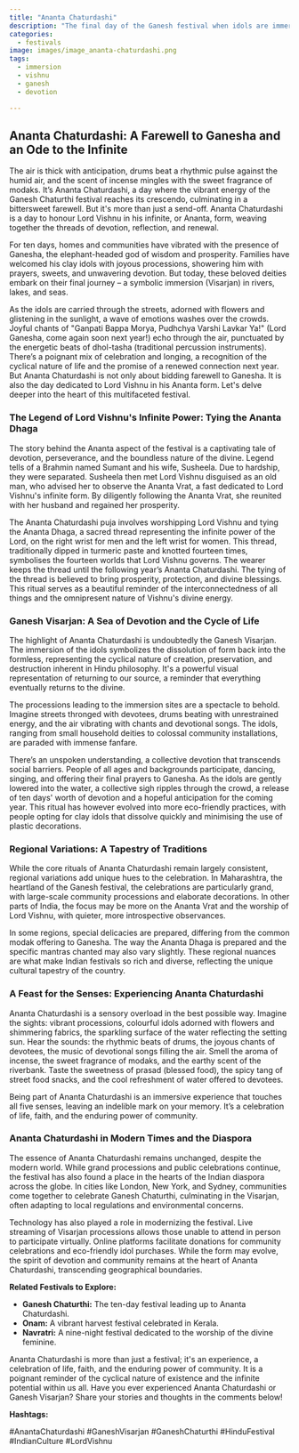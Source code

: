 ```yaml
---
title: "Ananta Chaturdashi"
description: "The final day of the Ganesh festival when idols are immersed in water. Also marks the worship of Lord Vishnu in his Ananta (infinite) form."
categories:
  - festivals
image: images/image_ananta-chaturdashi.png
tags:
  - immersion
  - vishnu
  - ganesh
  - devotion

---
```


## Ananta Chaturdashi: A Farewell to Ganesha and an Ode to the Infinite

The air is thick with anticipation, drums beat a rhythmic pulse against the humid air, and the scent of incense mingles with the sweet fragrance of modaks. It’s Ananta Chaturdashi, a day where the vibrant energy of the Ganesh Chaturthi festival reaches its crescendo, culminating in a bittersweet farewell. But it's more than just a send-off. Ananta Chaturdashi is a day to honour Lord Vishnu in his infinite, or Ananta, form, weaving together the threads of devotion, reflection, and renewal.

For ten days, homes and communities have vibrated with the presence of Ganesha, the elephant-headed god of wisdom and prosperity. Families have welcomed his clay idols with joyous processions, showering him with prayers, sweets, and unwavering devotion. But today, these beloved deities embark on their final journey – a symbolic immersion (Visarjan) in rivers, lakes, and seas.

As the idols are carried through the streets, adorned with flowers and glistening in the sunlight, a wave of emotions washes over the crowds. Joyful chants of "Ganpati Bappa Morya, Pudhchya Varshi Lavkar Ya!" (Lord Ganesha, come again soon next year!) echo through the air, punctuated by the energetic beats of dhol-tasha (traditional percussion instruments). There’s a poignant mix of celebration and longing, a recognition of the cyclical nature of life and the promise of a renewed connection next year. But Ananta Chaturdashi is not only about bidding farewell to Ganesha. It is also the day dedicated to Lord Vishnu in his Ananta form. Let's delve deeper into the heart of this multifaceted festival.

### The Legend of Lord Vishnu's Infinite Power: Tying the Ananta Dhaga

The story behind the Ananta aspect of the festival is a captivating tale of devotion, perseverance, and the boundless nature of the divine. Legend tells of a Brahmin named Sumant and his wife, Susheela. Due to hardship, they were separated. Susheela then met Lord Vishnu disguised as an old man, who advised her to observe the Ananta Vrat, a fast dedicated to Lord Vishnu's infinite form. By diligently following the Ananta Vrat, she reunited with her husband and regained her prosperity.

The Ananta Chaturdashi puja involves worshipping Lord Vishnu and tying the Ananta Dhaga, a sacred thread representing the infinite power of the Lord, on the right wrist for men and the left wrist for women. This thread, traditionally dipped in turmeric paste and knotted fourteen times, symbolises the fourteen worlds that Lord Vishnu governs. The wearer keeps the thread until the following year’s Ananta Chaturdashi. The tying of the thread is believed to bring prosperity, protection, and divine blessings. This ritual serves as a beautiful reminder of the interconnectedness of all things and the omnipresent nature of Vishnu's divine energy.

### Ganesh Visarjan: A Sea of Devotion and the Cycle of Life

The highlight of Ananta Chaturdashi is undoubtedly the Ganesh Visarjan. The immersion of the idols symbolizes the dissolution of form back into the formless, representing the cyclical nature of creation, preservation, and destruction inherent in Hindu philosophy. It's a powerful visual representation of returning to our source, a reminder that everything eventually returns to the divine.

The processions leading to the immersion sites are a spectacle to behold. Imagine streets thronged with devotees, drums beating with unrestrained energy, and the air vibrating with chants and devotional songs. The idols, ranging from small household deities to colossal community installations, are paraded with immense fanfare.

There’s an unspoken understanding, a collective devotion that transcends social barriers. People of all ages and backgrounds participate, dancing, singing, and offering their final prayers to Ganesha. As the idols are gently lowered into the water, a collective sigh ripples through the crowd, a release of ten days' worth of devotion and a hopeful anticipation for the coming year. This ritual has however evolved into more eco-friendly practices, with people opting for clay idols that dissolve quickly and minimising the use of plastic decorations.

### Regional Variations: A Tapestry of Traditions

While the core rituals of Ananta Chaturdashi remain largely consistent, regional variations add unique hues to the celebration. In Maharashtra, the heartland of the Ganesh festival, the celebrations are particularly grand, with large-scale community processions and elaborate decorations. In other parts of India, the focus may be more on the Ananta Vrat and the worship of Lord Vishnu, with quieter, more introspective observances.

In some regions, special delicacies are prepared, differing from the common modak offering to Ganesha. The way the Ananta Dhaga is prepared and the specific mantras chanted may also vary slightly. These regional nuances are what make Indian festivals so rich and diverse, reflecting the unique cultural tapestry of the country.

### A Feast for the Senses: Experiencing Ananta Chaturdashi

Ananta Chaturdashi is a sensory overload in the best possible way. Imagine the sights: vibrant processions, colourful idols adorned with flowers and shimmering fabrics, the sparkling surface of the water reflecting the setting sun. Hear the sounds: the rhythmic beats of drums, the joyous chants of devotees, the music of devotional songs filling the air. Smell the aroma of incense, the sweet fragrance of modaks, and the earthy scent of the riverbank. Taste the sweetness of prasad (blessed food), the spicy tang of street food snacks, and the cool refreshment of water offered to devotees.

Being part of Ananta Chaturdashi is an immersive experience that touches all five senses, leaving an indelible mark on your memory. It’s a celebration of life, faith, and the enduring power of community.

### Ananta Chaturdashi in Modern Times and the Diaspora

The essence of Ananta Chaturdashi remains unchanged, despite the modern world. While grand processions and public celebrations continue, the festival has also found a place in the hearts of the Indian diaspora across the globe. In cities like London, New York, and Sydney, communities come together to celebrate Ganesh Chaturthi, culminating in the Visarjan, often adapting to local regulations and environmental concerns.

Technology has also played a role in modernizing the festival. Live streaming of Visarjan processions allows those unable to attend in person to participate virtually. Online platforms facilitate donations for community celebrations and eco-friendly idol purchases. While the form may evolve, the spirit of devotion and community remains at the heart of Ananta Chaturdashi, transcending geographical boundaries.

**Related Festivals to Explore:**

*   **Ganesh Chaturthi:** The ten-day festival leading up to Ananta Chaturdashi.
*   **Onam:** A vibrant harvest festival celebrated in Kerala.
*   **Navratri:** A nine-night festival dedicated to the worship of the divine feminine.

Ananta Chaturdashi is more than just a festival; it's an experience, a celebration of life, faith, and the enduring power of community. It is a poignant reminder of the cyclical nature of existence and the infinite potential within us all. Have you ever experienced Ananta Chaturdashi or Ganesh Visarjan? Share your stories and thoughts in the comments below!

**Hashtags:**

#AnantaChaturdashi #GaneshVisarjan #GaneshChaturthi #HinduFestival #IndianCulture #LordVishnu

